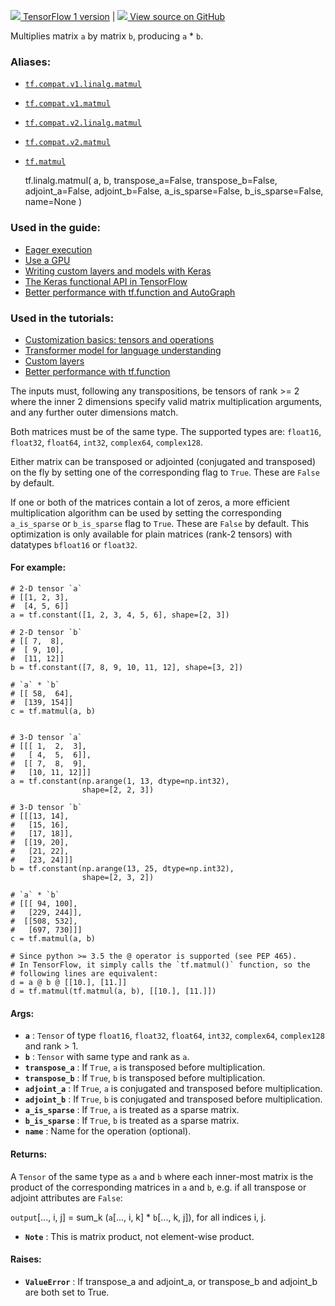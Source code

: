 [ ![](https://tensorflow.google.cn/images/tf_logo_32px.png) TensorFlow 1
version](/versions/r1.15/api_docs/python/tf/linalg/matmul) |  [
![](https://tensorflow.google.cn/images/GitHub-Mark-32px.png) View source on
GitHub
](https://github.com/tensorflow/tensorflow/blob/r2.0/tensorflow/python/ops/math_ops.py#L2576-L2765)  
  
  
Multiplies matrix `a` by matrix `b`, producing `a` * `b`.

### Aliases:

  * [`tf.compat.v1.linalg.matmul`](/api_docs/python/tf/linalg/matmul)
  * [`tf.compat.v1.matmul`](/api_docs/python/tf/linalg/matmul)
  * [`tf.compat.v2.linalg.matmul`](/api_docs/python/tf/linalg/matmul)
  * [`tf.compat.v2.matmul`](/api_docs/python/tf/linalg/matmul)
  * [`tf.matmul`](/api_docs/python/tf/linalg/matmul)

    
    
    tf.linalg.matmul(
        a,
        b,
        transpose_a=False,
        transpose_b=False,
        adjoint_a=False,
        adjoint_b=False,
        a_is_sparse=False,
        b_is_sparse=False,
        name=None
    )
    

### Used in the guide:

  * [Eager execution](https://tensorflow.google.cn/guide/eager)
  * [Use a GPU](https://tensorflow.google.cn/guide/gpu)
  * [Writing custom layers and models with Keras](https://tensorflow.google.cn/guide/keras/custom_layers_and_models)
  * [The Keras functional API in TensorFlow](https://tensorflow.google.cn/guide/keras/functional)
  * [Better performance with tf.function and AutoGraph](https://tensorflow.google.cn/guide/function)

### Used in the tutorials:

  * [Customization basics: tensors and operations](https://tensorflow.google.cn/tutorials/customization/basics)
  * [Transformer model for language understanding](https://tensorflow.google.cn/tutorials/text/transformer)
  * [Custom layers](https://tensorflow.google.cn/tutorials/customization/custom_layers)
  * [Better performance with tf.function](https://tensorflow.google.cn/tutorials/customization/performance)

The inputs must, following any transpositions, be tensors of rank >= 2 where
the inner 2 dimensions specify valid matrix multiplication arguments, and any
further outer dimensions match.

Both matrices must be of the same type. The supported types are: `float16`,
`float32`, `float64`, `int32`, `complex64`, `complex128`.

Either matrix can be transposed or adjointed (conjugated and transposed) on
the fly by setting one of the corresponding flag to `True`. These are `False`
by default.

If one or both of the matrices contain a lot of zeros, a more efficient
multiplication algorithm can be used by setting the corresponding
`a_is_sparse` or `b_is_sparse` flag to `True`. These are `False` by default.
This optimization is only available for plain matrices (rank-2 tensors) with
datatypes `bfloat16` or `float32`.

#### For example:

    
    
    # 2-D tensor `a`
    # [[1, 2, 3],
    #  [4, 5, 6]]
    a = tf.constant([1, 2, 3, 4, 5, 6], shape=[2, 3])
    
    # 2-D tensor `b`
    # [[ 7,  8],
    #  [ 9, 10],
    #  [11, 12]]
    b = tf.constant([7, 8, 9, 10, 11, 12], shape=[3, 2])
    
    # `a` * `b`
    # [[ 58,  64],
    #  [139, 154]]
    c = tf.matmul(a, b)
    
    
    # 3-D tensor `a`
    # [[[ 1,  2,  3],
    #   [ 4,  5,  6]],
    #  [[ 7,  8,  9],
    #   [10, 11, 12]]]
    a = tf.constant(np.arange(1, 13, dtype=np.int32),
                    shape=[2, 2, 3])
    
    # 3-D tensor `b`
    # [[[13, 14],
    #   [15, 16],
    #   [17, 18]],
    #  [[19, 20],
    #   [21, 22],
    #   [23, 24]]]
    b = tf.constant(np.arange(13, 25, dtype=np.int32),
                    shape=[2, 3, 2])
    
    # `a` * `b`
    # [[[ 94, 100],
    #   [229, 244]],
    #  [[508, 532],
    #   [697, 730]]]
    c = tf.matmul(a, b)
    
    # Since python >= 3.5 the @ operator is supported (see PEP 465).
    # In TensorFlow, it simply calls the `tf.matmul()` function, so the
    # following lines are equivalent:
    d = a @ b @ [[10.], [11.]]
    d = tf.matmul(tf.matmul(a, b), [[10.], [11.]])
    

#### Args:

  * **`a`** : `Tensor` of type `float16`, `float32`, `float64`, `int32`, `complex64`, `complex128` and rank > 1.
  * **`b`** : `Tensor` with same type and rank as `a`.
  * **`transpose_a`** : If `True`, `a` is transposed before multiplication.
  * **`transpose_b`** : If `True`, `b` is transposed before multiplication.
  * **`adjoint_a`** : If `True`, `a` is conjugated and transposed before multiplication.
  * **`adjoint_b`** : If `True`, `b` is conjugated and transposed before multiplication.
  * **`a_is_sparse`** : If `True`, `a` is treated as a sparse matrix.
  * **`b_is_sparse`** : If `True`, `b` is treated as a sparse matrix.
  * **`name`** : Name for the operation (optional).

#### Returns:

A `Tensor` of the same type as `a` and `b` where each inner-most matrix is the
product of the corresponding matrices in `a` and `b`, e.g. if all transpose or
adjoint attributes are `False`:

`output`[..., i, j] = sum_k (`a`[..., i, k] * `b`[..., k, j]), for all indices
i, j.

  * **`Note`** : This is matrix product, not element-wise product.

#### Raises:

  * **`ValueError`** : If transpose_a and adjoint_a, or transpose_b and adjoint_b are both set to True.

